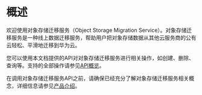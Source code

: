 # 概述<a name="zh-cn_topic_0040296708"></a>

欢迎使用对象存储迁移服务（Object Storage Migration Service）。对象存储迁移服务是一种线上数据迁移服务，帮助用户把对象存储数据从其他云服务商的公有云轻松、平滑地迁移到华为云。

您可以使用本文档提供的API对对象存储迁移服务进行相关操作，如创建、删除、查询等。支持的全部操作请参见[API概览](API概览.md)。

在调用对象存储迁移服务API之前，请确保已经充分了解对象存储迁移服务相关概念，详细信息请参见[产品介绍](https://support.huaweicloud.com/productdesc-oms/zh-cn_topic_0045916963.html)。


